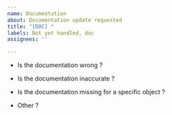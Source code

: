 ```yaml
---
name: Documentation
about: Documentation update requested
title: "[DOC] "
labels: Not yet handled, doc
assignees: ''

---
```


- Is the documentation wrong ?

- Is the documentation inaccurate ?

- Is the documentation missing for a specific object ?

- Other ?
